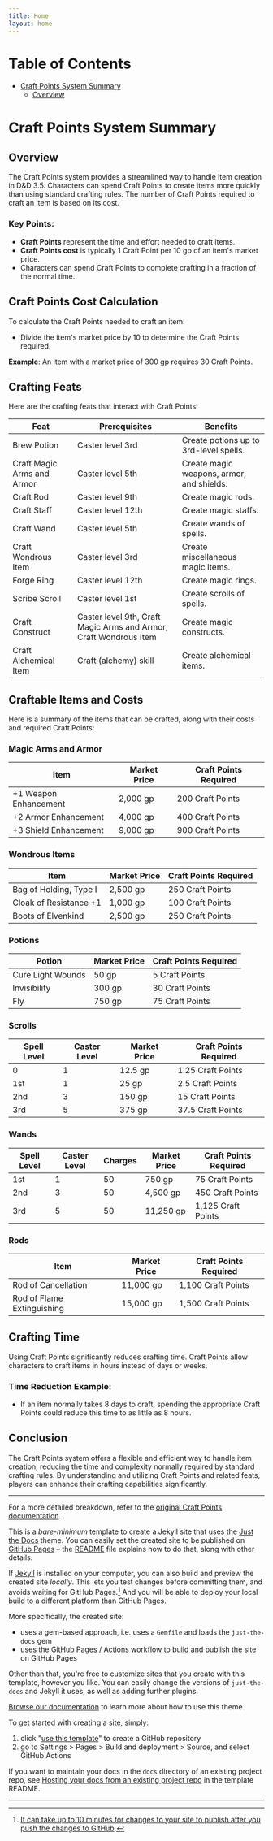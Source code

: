 ```yaml
---
title: Home
layout: home
---
```


# Table of Contents
- [Craft Points System Summary](#craft-points-system-summary)
  - [Overview](#overview)

# Craft Points System Summary

## Overview
The Craft Points system provides a streamlined way to handle item creation in D&D 3.5. Characters can spend Craft Points to create items more quickly than using standard crafting rules. The number of Craft Points required to craft an item is based on its cost.

### Key Points:
- **Craft Points** represent the time and effort needed to craft items.
- **Craft Points cost** is typically 1 Craft Point per 10 gp of an item's market price.
- Characters can spend Craft Points to complete crafting in a fraction of the normal time.

## Craft Points Cost Calculation
To calculate the Craft Points needed to craft an item:
- Divide the item's market price by 10 to determine the Craft Points required.

**Example**: An item with a market price of 300 gp requires 30 Craft Points.

## Crafting Feats
Here are the crafting feats that interact with Craft Points:

| Feat                  | Prerequisites                          | Benefits                                                   |
|-----------------------|----------------------------------------|------------------------------------------------------------|
| Brew Potion           | Caster level 3rd                       | Create potions up to 3rd-level spells.                     |
| Craft Magic Arms and Armor | Caster level 5th                  | Create magic weapons, armor, and shields.                  |
| Craft Rod             | Caster level 9th                       | Create magic rods.                                         |
| Craft Staff           | Caster level 12th                      | Create magic staffs.                                       |
| Craft Wand            | Caster level 5th                       | Create wands of spells.                                    |
| Craft Wondrous Item   | Caster level 3rd                       | Create miscellaneous magic items.                          |
| Forge Ring            | Caster level 12th                      | Create magic rings.                                        |
| Scribe Scroll         | Caster level 1st                       | Create scrolls of spells.                                  |
| Craft Construct       | Caster level 9th, Craft Magic Arms and Armor, Craft Wondrous Item | Create magic constructs.            |
| Craft Alchemical Item | Craft (alchemy) skill                  | Create alchemical items.                                   |

## Craftable Items and Costs
Here is a summary of the items that can be crafted, along with their costs and required Craft Points:

### Magic Arms and Armor

| Item                          | Market Price | Craft Points Required |
|-------------------------------|--------------|-----------------------|
| +1 Weapon Enhancement          | 2,000 gp     | 200 Craft Points      |
| +2 Armor Enhancement           | 4,000 gp     | 400 Craft Points      |
| +3 Shield Enhancement          | 9,000 gp     | 900 Craft Points      |

### Wondrous Items

| Item                          | Market Price | Craft Points Required |
|-------------------------------|--------------|-----------------------|
| Bag of Holding, Type I         | 2,500 gp     | 250 Craft Points      |
| Cloak of Resistance +1         | 1,000 gp     | 100 Craft Points      |
| Boots of Elvenkind             | 2,500 gp     | 250 Craft Points      |

### Potions

| Potion                         | Market Price | Craft Points Required |
|--------------------------------|--------------|-----------------------|
| Cure Light Wounds              | 50 gp        | 5 Craft Points        |
| Invisibility                   | 300 gp       | 30 Craft Points       |
| Fly                            | 750 gp       | 75 Craft Points       |

### Scrolls

| Spell Level | Caster Level | Market Price | Craft Points Required |
|-------------|--------------|--------------|-----------------------|
| 0           | 1            | 12.5 gp      | 1.25 Craft Points     |
| 1st         | 1            | 25 gp        | 2.5 Craft Points      |
| 2nd         | 3            | 150 gp       | 15 Craft Points       |
| 3rd         | 5            | 375 gp       | 37.5 Craft Points     |

### Wands

| Spell Level | Caster Level | Charges | Market Price | Craft Points Required |
|-------------|--------------|---------|--------------|-----------------------|
| 1st         | 1            | 50      | 750 gp       | 75 Craft Points       |
| 2nd         | 3            | 50      | 4,500 gp     | 450 Craft Points      |
| 3rd         | 5            | 50      | 11,250 gp    | 1,125 Craft Points    |

### Rods

| Item                          | Market Price | Craft Points Required |
|-------------------------------|--------------|-----------------------|
| Rod of Cancellation            | 11,000 gp    | 1,100 Craft Points    |
| Rod of Flame Extinguishing     | 15,000 gp    | 1,500 Craft Points    |

## Crafting Time
Using Craft Points significantly reduces crafting time. Craft Points allow characters to craft items in hours instead of days or weeks.

### Time Reduction Example:
- If an item normally takes 8 days to craft, spending the appropriate Craft Points could reduce this time to as little as 8 hours.

## Conclusion
The Craft Points system offers a flexible and efficient way to handle item creation, reducing the time and complexity normally required by standard crafting rules. By understanding and utilizing Craft Points and related feats, players can enhance their crafting capabilities significantly.

---

For a more detailed breakdown, refer to the [original Craft Points documentation](https://www.d20srd.org/srd/variant/buildingCharacters/craftPoints.htm).




This is a *bare-minimum* template to create a Jekyll site that uses the [Just the Docs] theme. You can easily set the created site to be published on [GitHub Pages] – the [README] file explains how to do that, along with other details.

If [Jekyll] is installed on your computer, you can also build and preview the created site *locally*. This lets you test changes before committing them, and avoids waiting for GitHub Pages.[^1] And you will be able to deploy your local build to a different platform than GitHub Pages.

More specifically, the created site:

- uses a gem-based approach, i.e. uses a `Gemfile` and loads the `just-the-docs` gem
- uses the [GitHub Pages / Actions workflow] to build and publish the site on GitHub Pages

Other than that, you're free to customize sites that you create with this template, however you like. You can easily change the versions of `just-the-docs` and Jekyll it uses, as well as adding further plugins.

[Browse our documentation][Just the Docs] to learn more about how to use this theme.

To get started with creating a site, simply:

1. click "[use this template]" to create a GitHub repository
2. go to Settings > Pages > Build and deployment > Source, and select GitHub Actions

If you want to maintain your docs in the `docs` directory of an existing project repo, see [Hosting your docs from an existing project repo](https://github.com/just-the-docs/just-the-docs-template/blob/main/README.md#hosting-your-docs-from-an-existing-project-repo) in the template README.

----

[^1]: [It can take up to 10 minutes for changes to your site to publish after you push the changes to GitHub](https://docs.github.com/en/pages/setting-up-a-github-pages-site-with-jekyll/creating-a-github-pages-site-with-jekyll#creating-your-site).

[Just the Docs]: https://just-the-docs.github.io/just-the-docs/
[GitHub Pages]: https://docs.github.com/en/pages
[README]: https://github.com/just-the-docs/just-the-docs-template/blob/main/README.md
[Jekyll]: https://jekyllrb.com
[GitHub Pages / Actions workflow]: https://github.blog/changelog/2022-07-27-github-pages-custom-github-actions-workflows-beta/
[use this template]: https://github.com/just-the-docs/just-the-docs-template/generate
